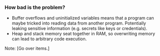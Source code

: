 <!-- markdownlint-disable MD041 -->

### How bad is the problem?

- Buffer overflows and uninitialized variables means that a program
  can maybe tricked into reading data from another
  program. Potentially leaking sensitive information (e.g. secrets
  like keys or credentials).
- Heap and stack memory seat together in RAM, so overwriting
  memory can lead to arbitrary code execution.

Note: [Go over items.]
